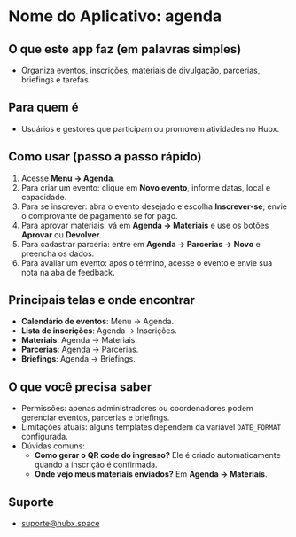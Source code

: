 # Nome do Aplicativo: agenda

## O que este app faz (em palavras simples)
- Organiza eventos, inscrições, materiais de divulgação, parcerias, briefings e tarefas.

## Para quem é
- Usuários e gestores que participam ou promovem atividades no Hubx.

## Como usar (passo a passo rápido)
1. Acesse **Menu → Agenda**.
2. Para criar um evento: clique em **Novo evento**, informe datas, local e capacidade.
3. Para se inscrever: abra o evento desejado e escolha **Inscrever-se**; envie o comprovante de pagamento se for pago.
4. Para aprovar materiais: vá em **Agenda → Materiais** e use os botões **Aprovar** ou **Devolver**.
5. Para cadastrar parceria: entre em **Agenda → Parcerias → Novo** e preencha os dados.
6. Para avaliar um evento: após o término, acesse o evento e envie sua nota na aba de feedback.

## Principais telas e onde encontrar
- **Calendário de eventos**: Menu → Agenda.
- **Lista de inscrições**: Agenda → Inscrições.
- **Materiais**: Agenda → Materiais.
- **Parcerias**: Agenda → Parcerias.
- **Briefings**: Agenda → Briefings.

## O que você precisa saber
- Permissões: apenas administradores ou coordenadores podem gerenciar eventos, parcerias e briefings.
- Limitações atuais: alguns templates dependem da variável `DATE_FORMAT` configurada.
- Dúvidas comuns:
  - **Como gerar o QR code do ingresso?** Ele é criado automaticamente quando a inscrição é confirmada.
  - **Onde vejo meus materiais enviados?** Em **Agenda → Materiais**.

## Suporte
- suporte@hubx.space

